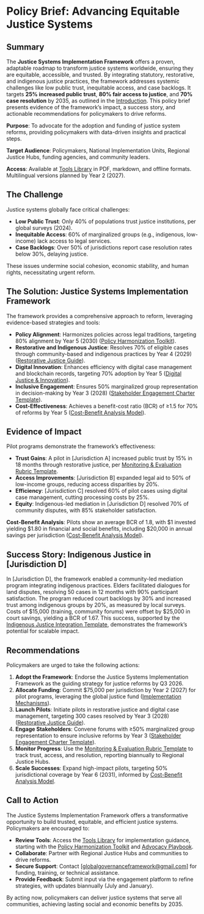 # Policy Brief: Advancing Equitable Justice Systems

## Summary
The **Justice Systems Implementation Framework** offers a proven, adaptable roadmap to transform justice systems worldwide, ensuring they are equitable, accessible, and trusted. By integrating statutory, restorative, and indigenous justice practices, the framework addresses systemic challenges like low public trust, inequitable access, and case backlogs. It targets **25% increased public trust**, **80% fair access to justice**, and **70% case resolution** by 2035, as outlined in the [Introduction](/frameworks/docs/implementation/justice-systems#01-introduction). This policy brief presents evidence of the framework’s impact, a success story, and actionable recommendations for policymakers to drive reforms.

**Purpose**: To advocate for the adoption and funding of justice system reforms, providing policymakers with data-driven insights and practical steps.

**Target Audience**: Policymakers, National Implementation Units, Regional Justice Hubs, funding agencies, and community leaders.

**Access**: Available at [Tools Library](/frameworks/tools/justice-systems/policy-brief-en.pdf) in PDF, markdown, and offline formats. Multilingual versions planned by Year 2 (2027).

## The Challenge
Justice systems globally face critical challenges:
- **Low Public Trust**: Only 40% of populations trust justice institutions, per global surveys (2024).
- **Inequitable Access**: 60% of marginalized groups (e.g., indigenous, low-income) lack access to legal services.
- **Case Backlogs**: Over 50% of jurisdictions report case resolution rates below 30%, delaying justice.

These issues undermine social cohesion, economic stability, and human rights, necessitating urgent reform.

## The Solution: Justice Systems Implementation Framework
The framework provides a comprehensive approach to reform, leveraging evidence-based strategies and tools:
- **Policy Alignment**: Harmonizes policies across legal traditions, targeting 80% alignment by Year 5 (2030) ([Policy Harmonization Toolkit](/frameworks/tools/justice-systems/policy-harmonization-toolkit-en.pdf)).
- **Restorative and Indigenous Justice**: Resolves 70% of eligible cases through community-based and indigenous practices by Year 4 (2029) ([Restorative Justice Guide](/frameworks/tools/justice-systems/restorative-justice-guide-en.pdf)).
- **Digital Innovation**: Enhances efficiency with digital case management and blockchain records, targeting 70% adoption by Year 5 ([Digital Justice & Innovation](/frameworks/docs/implementation/justice-systems#05-digital-justice-innovation)).
- **Inclusive Engagement**: Ensures 50% marginalized group representation in decision-making by Year 3 (2028) ([Stakeholder Engagement Charter Template](/frameworks/tools/justice-systems/stakeholder-engagement-charter-en.pdf)).
- **Cost-Effectiveness**: Achieves a benefit-cost ratio (BCR) of ≥1.5 for 70% of reforms by Year 5 ([Cost-Benefit Analysis Model](/frameworks/tools/justice-systems/cost-benefit-analysis-model-en.pdf)).

## Evidence of Impact
Pilot programs demonstrate the framework’s effectiveness:
- **Trust Gains**: A pilot in [Jurisdiction A] increased public trust by 15% in 18 months through restorative justice, per [Monitoring & Evaluation Rubric Template](/frameworks/tools/justice-systems/monitoring-evaluation-rubric-en.pdf).
- **Access Improvements**: [Jurisdiction B] expanded legal aid to 50% of low-income groups, reducing access disparities by 20%.
- **Efficiency**: [Jurisdiction C] resolved 60% of pilot cases using digital case management, cutting processing costs by 25%.
- **Equity**: Indigenous-led mediation in [Jurisdiction D] resolved 70% of community disputes, with 85% stakeholder satisfaction.

**Cost-Benefit Analysis**: Pilots show an average BCR of 1.8, with $1 invested yielding $1.80 in financial and social benefits, including $20,000 in annual savings per jurisdiction ([Cost-Benefit Analysis Model](/frameworks/tools/justice-systems/cost-benefit-analysis-model-en.pdf)).

## Success Story: Indigenous Justice in [Jurisdiction D]
In [Jurisdiction D], the framework enabled a community-led mediation program integrating indigenous practices. Elders facilitated dialogues for land disputes, resolving 50 cases in 12 months with 90% participant satisfaction. The program reduced court backlogs by 30% and increased trust among indigenous groups by 20%, as measured by local surveys. Costs of $15,000 (training, community forums) were offset by $25,000 in court savings, yielding a BCR of 1.67. This success, supported by the [Indigenous Justice Integration Template](/frameworks/tools/justice-systems/indigenous-justice-integration-template-en.pdf), demonstrates the framework’s potential for scalable impact.

## Recommendations
Policymakers are urged to take the following actions:

1. **Adopt the Framework**: Endorse the Justice Systems Implementation Framework as the guiding strategy for justice reforms by Q3 2026.
2. **Allocate Funding**: Commit $75,000 per jurisdiction by Year 2 (2027) for pilot programs, leveraging the global justice fund ([Implementation Mechanisms](/frameworks/docs/implementation/justice-systems#04-implementation-mechanisms)).
3. **Launch Pilots**: Initiate pilots in restorative justice and digital case management, targeting 300 cases resolved by Year 3 (2028) ([Restorative Justice Guide](/frameworks/tools/justice-systems/restorative-justice-guide-en.pdf)).
4. **Engage Stakeholders**: Convene forums with ≥50% marginalized group representation to ensure inclusive reforms by Year 3 ([Stakeholder Engagement Charter Template](/frameworks/tools/justice-systems/stakeholder-engagement-charter-en.pdf)).
5. **Monitor Progress**: Use the [Monitoring & Evaluation Rubric Template](/frameworks/tools/justice-systems/monitoring-evaluation-rubric-en.pdf) to track trust, access, and resolution, reporting biannually to Regional Justice Hubs.
6. **Scale Successes**: Expand high-impact pilots, targeting 50% jurisdictional coverage by Year 6 (2031), informed by [Cost-Benefit Analysis Model](/frameworks/tools/justice-systems/cost-benefit-analysis-model-en.pdf).

## Call to Action
The Justice Systems Implementation Framework offers a transformative opportunity to build trusted, equitable, and efficient justice systems. Policymakers are encouraged to:

- **Review Tools**: Access the [Tools Library](/frameworks/tools/justice-systems) for implementation guidance, starting with the [Policy Harmonization Toolkit](/frameworks/tools/justice-systems/policy-harmonization-toolkit-en.pdf) and [Advocacy Playbook](/frameworks/tools/justice-systems/advocacy-playbook-en.pdf).
- **Collaborate**: Partner with Regional Justice Hubs and communities to drive reforms.
- **Secure Support**: Contact [globalgovernanceframework@gmail.com] for funding, training, or technical assistance.
- **Provide Feedback**: Submit input via the engagement platform to refine strategies, with updates biannually (July and January).

By acting now, policymakers can deliver justice systems that serve all communities, achieving lasting social and economic benefits by 2035.
